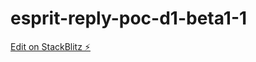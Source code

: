 # esprit-reply-poc-d1-beta1-1

[Edit on StackBlitz ⚡️](https://stackblitz.com/edit/esprit-reply-poc-d1-beta1-1)